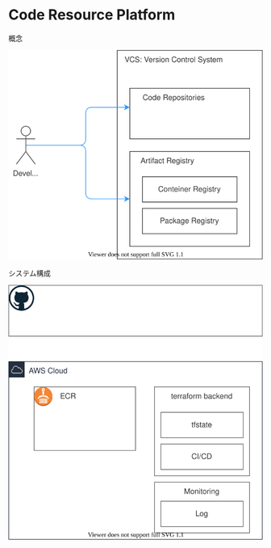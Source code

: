# Code Resource Platform

概念

![](./docs/img/concept.drawio.svg)

システム構成

![](./docs/img/architecture.drawio.svg)
